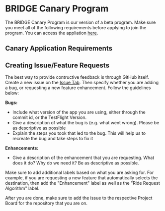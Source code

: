 # BRIDGE Canary Program

The BRIDGE Canary Program is our version of a beta program. Make sure you meet all of the following requirements before applying to join the program. You can access the appliation <a href="www.bridgeridesharing-app.firebaseio.com" target="_blank">here</a>.

## Canary Application Requirements



## Creating Issue/Feature Requests

The best way to provide contructive feedback is through GitHub itself. Create a new issue on the [Issue Tab](https://github.com/BK1031/BRIDGE-Rider-ios/issues). Then specify whether you are adding a bug, or requesting a new feature enhancement. Follow the guidelines below:

**Bugs:**
- Include what version of the app you are using, either through the commit id, or the TestFlight Version.
- Give a description of what the bug is (e.g. what went wrong). Please be as descriptive as possible
- Explain the steps you took that led to the bug. This will help us to recreate the bug and take steps to fix it

**Enhancements:**
- Give a description of the enhancement that you are requesting. What does it do? Why do we need it? Be as descriptive as possible.

Make sure to add additional labels based on what you are asking for. For example, if you are requesting a new feature that automatically selects the destination, then add the "Enhancement" label as well as the "Ride Request Algorithm" label.

After you are done, make sure to add the issue to the respective Project Board for the repository that you are on.